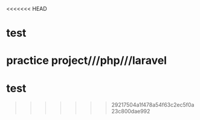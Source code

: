 <<<<<<< HEAD
# test
practice project///php///laravel
=======
# test
>>>>>>> 29217504a1f478a54f63c2ec5f0a23c800dae992
